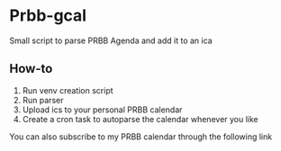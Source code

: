 # Prbb-gcal
Small script to parse PRBB Agenda and add it to an ica

## How-to
1. Run venv creation script
2. Run parser
3. Upload ics to your personal PRBB calendar
4. Create a cron task to autoparse the calendar whenever you like

You can also subscribe to my PRBB calendar through the following link
<link>
